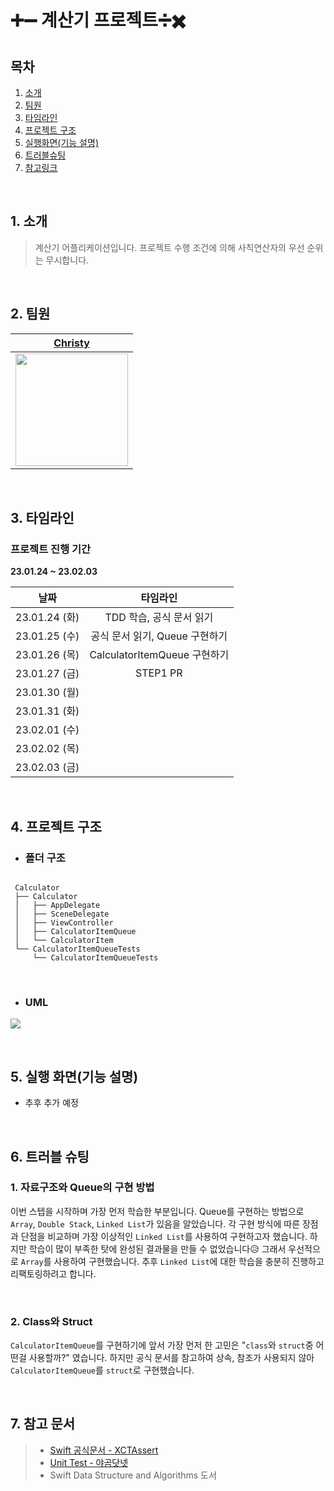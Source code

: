 
# ➕➖ 계산기 프로젝트➗✖️


## 목차
1. [소개](#1-소개)
2. [팀원](#2-팀원)
3. [타임라인](#3-타임라인)
4. [프로젝트 구조](#4-프로젝트-구조)
5. [실행화면(기능 설명)](#5-실행-화면기능-설명)
6. [트러블슈팅](#6-트러블-슈팅)
7. [참고링크](#7-참고-링크)


</br>

## 1. 소개
> 계산기 어플리케이션입니다. 
프로젝트 수행 조건에 의해 사칙연산자의 우선 순위는 무시합니다.


</br>

## 2. 팀원

|[Christy](https://github.com/christy-hs-lee)|
| :--------: |
|<img height="180px" src="https://i.imgur.com/kHLXeMG.png">|


</br>

## 3. 타임라인
### 프로젝트 진행 기간
**23.01.24 ~ 23.02.03** 

|날짜|타임라인|
| :-------: | :-------: |
|23.01.24 (화)|TDD 학습, 공식 문서 읽기|
|23.01.25 (수)|공식 문서 읽기, Queue 구현하기|
|23.01.26 (목)|CalculatorItemQueue 구현하기|
|23.01.27 (금)|STEP1 PR|
|23.01.30 (월)| |
|23.01.31 (화)| |
|23.02.01 (수)| |
|23.02.02 (목)| |
|23.02.03 (금)| |


</br>

## 4. 프로젝트 구조

- ### 폴더 구조
```

 Calculator
 ├── Calculator
 │   ├── AppDelegate
 │   ├── SceneDelegate
 │   ├── ViewController
 │   ├── CalculatorItemQueue
 │   └── CalculatorItem
 └── CalculatorItemQueueTests
     └── CalculatorItemQueueTests

```

</br>

- ### UML
![](https://i.imgur.com/x7XbUJW.png)


</br>


## 5. 실행 화면(기능 설명)

- 추후 추가 예정

</br>

## 6. 트러블 슈팅
### 1. 자료구조와 Queue의 구현 방법
이번 스텝을 시작하며 가장 먼저 학습한 부분입니다. 
Queue를 구현하는 방법으로 `Array`, `Double Stack`, `Linked List`가 있음을 알았습니다. 각 구현 방식에 따른 장점과 단점을 비교하며 가장 이상적인 `Linked List`를 사용하여 구현하고자 했습니다. 하지만 학습이 많이 부족한 탓에 완성된 결과물을 만들 수 없었습니다😥 그래서 우선적으로 `Array`를 사용하여 구현했습니다. 추후 `Linked List`에 대한 학습을 충분히 진행하고 리팩토링하려고 합니다.

</br>

### 2. Class와 Struct
`CalculatorItemQueue`를 구현하기에 앞서 가장 먼저 한 고민은 "`class`와 `struct`중 어떤걸 사용할까?" 였습니다. 하지만 공식 문서를 참고하여 상속, 참조가 사용되지 않아 `CalculatorItemQueue`를 `struct`로 구현했습니다.
 

</br>


## 7. 참고 문서
> - [Swift 공식문서 - XCTAssert](https://developer.apple.com/documentation/xctest)
> - [Unit Test - 야곰닷넷](https://yagom.net/courses/unit-test-%EC%9E%91%EC%84%B1%ED%95%98%EA%B8%B0/)
> - Swift Data Structure and Algorithms 도서


</br>
